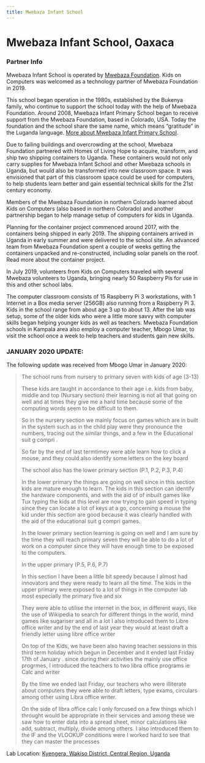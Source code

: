 ```yaml
---
title: Mwebaza Infant School
---
```

# Mwebaza Infant School, Oaxaca

### Partner Info
Mwebaza Infant School is operated by [Mwebaza Foundation](https://mwebaza.org/).  Kids on Computers was welcomed as a technology partner of Mwebaza Foundation 
in 2019.

This school began operation in the 1980s, established by the Bukenya family, who continue to support the school today with the help of Mwebaza Foundation. Around 2008, Mwebaza Infant Primary School began to receive support from the Mwebaza Foundation, based in Colorado, USA. Today the foundation and the school share the same name, which means “gratitude” in the Luganda language. [More about Mwebaza Infant Primary School](https://mwebaza.org/our-partner-schools/mwebaza-and-niwot/more-about-mwebaza-school/).



Due to failing buildings and overcrowding at the school, Mwebaza Foundation partnered with Homes of Living Hope to acquire, transform, and ship two shipping containers to Uganda. These containers would not only carry supplies for Mwebaza Infant School and other Mwebaza schools in Uganda, but would also be transformed into new classroom space. It was envisioned that part of this classroom space could be used for computers, to help students learn better and gain essential technical skills for the 21st century economy.

Members of the Mwebaza Foundation in northern Colorado learned about Kids on Computers (also based in northern Colorado) and another partnership began to help manage setup of computers for kids in Uganda.

Planning for the container project commenced around 2017, with the containers being shipped in early 2019. The shipping containers arrived in Uganda in early summer and were delivered to the school site. An advanced team from Mwebaza Foundation spent a couple of weeks getting the containers unpacked and re-constructed, including solar panels on the roof. Read more about the container project.

In July 2019, volunteers from Kids on Computers traveled with several Mwebaza volunteers to Uganda, bringing nearly 50 Raspberry Pis for use in this and other school labs.

 

The computer classroom consists of 15 Raspberry Pi 3 workstations, with 1 Internet in a Box media server (256GB) also running from a Raspberry Pi 3. Kids in the school range from about age 3 up to about 13. After the lab was setup, some of the older kids who were a little more savvy with computer skills began helping younger kids as well as teachers. Mwebaza Foundation schools in Kampala area also employ a computer teacher, Mbogo Umar, to visit the school once a week to help teachers and students gain new skills.

### JANUARY 2020 UPDATE:

The following update was received from Mbogo Umar in January 2020:

> The school runs from nursery to primary seven with kids of age (3-13)
> 
> These kids are taught in accordance to their age i.e. kids from baby, middle and top (Nursary section) their learning is not all that going on well and at times they give me a hard time because some of the computing words seem to be difficult to them.
> 
> So in the nursery section we mainly focus on games which are in built in the system such as in the child play were they pronounce the numbers, tracing out the similar things, and a few in the Educational suit g compri .
> 
> So far by the end of last termtimey were able learn how to click a mouse, and they could also identify some letters on the key board
> 
> The school also has the lower primary section (P.1, P.2, P.3, P.4)
> 
> In the lower primary the things are going on well since in this section kids are mature enough to learn. The kids in this section can identify the hardware components, and with the aid of of inbuilt games like Tux typing the kids at this level are now trying to gain speed in typing since they can locate a lot of keys at a go, concerning a mouse the kid under this section are good because it was clearly handled with the aid of the educational suit g compri games.
> 
> In the lower primary section learning is going on well and I am sure by the time they will reach primary seven they will be able to do a lot of work on a computer  since they will have enough time to be exposed to the computers.
> 
> In the upper primary (P.5, P.6, P.7)
> 
> In this section I have been a little bit speedy because I almost had innovators and they were ready to learn all the time. The kids in the upper primary were exposed to a lot of things in the computer lab most especially the primary five and six
> 
> They were able to utilise the internet in the box, in different ways, like the use of Wikipedia to search for different things in the world, mind games like sugariser and all in a lot I also introduced them to Libre office writer and by the end of last year they would at least draft a friendly letter using libre office writer
> 
> On top of the Kids, we have been also having teacher sessions in this third term holiday which begun in December and it ended last Friday 17th of January . since during their activities the mainly use office progrmes, I introduced the teachers to two libra office programs ie Calc and writer
> 
> By the time we ended last Friday, our teachers who were illiterate about computers they were able to draft letters, type exams, circulars among other using Libra office writer.
> 
> On the side of libra office calc I only forcused on a few things which I throught would be appropriate in their services and among these we saw how to enter data into a spread sheet, minor calculations like add, subtract, multiply, divide among others. I also introduced them to the IF and the VLOOKUP conditions  were I worked hard to see that they can master the processes


Lab Location: [Kyengera, Wakiso District, Central Region, Uganda](https://www.google.com/maps/place/Mwebaza+Infant+School,+Kyengera,+Uganda/@0.2885251,32.5049236,18z/)
